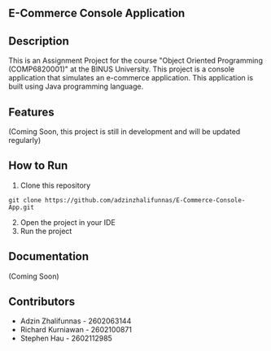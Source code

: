 ## E-Commerce Console Application

## Description

This is an Assignment Project for the course "Object Oriented Programming (COMP6820001)" at the BINUS University. This project is a console application that simulates an e-commerce application. This application is built using Java programming language.

## Features

(Coming Soon, this project is still in development and will be updated regularly)

## How to Run

1. Clone this repository

```
git clone https://github.com/adzinzhalifunnas/E-Commerce-Console-App.git
```

2. Open the project in your IDE
3. Run the project

## Documentation

(Coming Soon)

## Contributors

- Adzin Zhalifunnas - 2602063144
- Richard Kurniawan - 2602100871
- Stephen Hau - 2602112985
